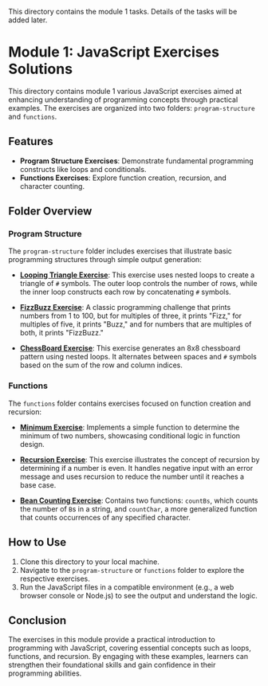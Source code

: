 This directory contains the module 1 tasks. Details of the tasks will be added later.

# Module 1: JavaScript Exercises Solutions

This directory contains module 1 various JavaScript exercises aimed at enhancing understanding of programming concepts through practical examples. The exercises are organized into two folders: `program-structure` and `functions`.

## Features

- **Program Structure Exercises**: Demonstrate fundamental programming constructs like loops and conditionals.
- **Functions Exercises**: Explore function creation, recursion, and character counting.

## Folder Overview

### Program Structure

The `program-structure` folder includes exercises that illustrate basic programming structures through simple output generation:

- **[Looping Triangle Exercise](https://github.com/CNwante/Solomon-Nwante-Web3-Course/blob/main/module-1/program-structure/looping-a-triangle.js)**: This exercise uses nested loops to create a triangle of `#` symbols. The outer loop controls the number of rows, while the inner loop constructs each row by concatenating `#` symbols.

- **[FizzBuzz Exercise](https://github.com/CNwante/Solomon-Nwante-Web3-Course/blob/main/module-1/program-structure/fizzbuzz.js)**: A classic programming challenge that prints numbers from 1 to 100, but for multiples of three, it prints "Fizz," for multiples of five, it prints "Buzz," and for numbers that are multiples of both, it prints "FizzBuzz."

- **[ChessBoard Exercise](https://github.com/CNwante/Solomon-Nwante-Web3-Course/blob/main/module-1/program-structure/chessboard.js)**: This exercise generates an 8x8 chessboard pattern using nested loops. It alternates between spaces and `#` symbols based on the sum of the row and column indices.

### Functions

The `functions` folder contains exercises focused on function creation and recursion:

- **[Minimum Exercise](https://github.com/CNwante/Solomon-Nwante-Web3-Course/blob/main/module-1/functions/minimum.js)**: Implements a simple function to determine the minimum of two numbers, showcasing conditional logic in function design.

- **[Recursion Exercise](https://github.com/CNwante/Solomon-Nwante-Web3-Course/blob/main/module-1/functions/recursion.js)**: This exercise illustrates the concept of recursion by determining if a number is even. It handles negative input with an error message and uses recursion to reduce the number until it reaches a base case.

- **[Bean Counting Exercise](https://github.com/CNwante/Solomon-Nwante-Web3-Course/blob/main/module-1/functions/bean-counting.js)**: Contains two functions: `countBs`, which counts the number of `B`s in a string, and `countChar`, a more generalized function that counts occurrences of any specified character.

## How to Use

1. Clone this directory to your local machine.
2. Navigate to the `program-structure` or `functions` folder to explore the respective exercises.
3. Run the JavaScript files in a compatible environment (e.g., a web browser console or Node.js) to see the output and understand the logic.

## Conclusion

The exercises in this module provide a practical introduction to programming with JavaScript, covering essential concepts such as loops, functions, and recursion. By engaging with these examples, learners can strengthen their foundational skills and gain confidence in their programming abilities.
